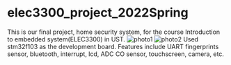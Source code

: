 # elec3300_project_2022Spring
This is our final project, home security system, for the course Introduction to embedded system(ELEC3300) in UST.
![photo1](https://user-images.githubusercontent.com/67202633/180489074-771cd7dd-9210-4b0d-999d-09633687ce1d.jpg)
![photo2](https://user-images.githubusercontent.com/67202633/180489088-44a3e246-004f-4ce3-8a46-5a36137ddc81.jpg)
Used stm32f103 as the development board.
Features include UART fingerprints sensor, bluetooth, interrupt, lcd, ADC CO sensor, touchscreen, camera, etc.
